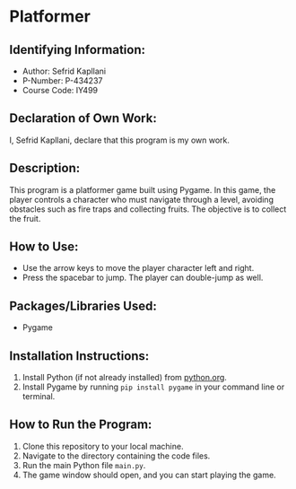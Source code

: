 # Platformer

## Identifying Information:
- Author: Sefrid Kapllani
- P-Number: P-434237
- Course Code: IY499

## Declaration of Own Work:
I, Sefrid Kapllani, declare that this program is my own work.

## Description:
This program is a platformer game built using Pygame. In this game, the player controls a character who must navigate through a level, avoiding obstacles such as fire traps and collecting fruits. The objective is to collect the fruit.

## How to Use:
- Use the arrow keys to move the player character left and right.
- Press the spacebar to jump. The player can double-jump as well.

## Packages/Libraries Used:
- Pygame

## Installation Instructions:
1. Install Python (if not already installed) from [python.org](https://www.python.org/downloads/).
2. Install Pygame by running `pip install pygame` in your command line or terminal.

## How to Run the Program:
1. Clone this repository to your local machine.
2. Navigate to the directory containing the code files.
3. Run the main Python file `main.py`.
4. The game window should open, and you can start playing the game.

